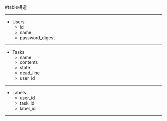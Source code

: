 #table構造
***
- Users
  - id
  - name
  - password_digest
***
- Tasks
  - name
  - contents
  - state
  - dead_line
  - user_id
***
- Labels
  - user_id
  - task_id
  - label_id
***